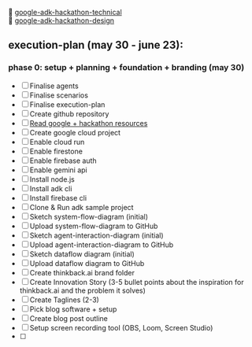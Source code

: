 🔗 [google-adk-hackathon-technical](https://chatgpt.com/c/6837caba-9288-8011-908b-78f1c56a88d4) <br>
🔗 [google-adk-hackathon-design](https://chatgpt.com/g/g-p-68398ad2d004819189e4eb95f7f3e602-google-adk-hackathon/c/6838ce55-b514-8011-9273-674dca2168d8)

## execution-plan (may 30 - june 23):
### phase 0: setup + planning + foundation + branding (may 30)
- [ ] Finalise agents
- [ ] Finalise scenarios
- [ ] Finalise execution-plan
- [ ] Create github repository
- [ ] [Read google + hackathon resources](https://googlecloudmultiagents.devpost.com/resources)
- [ ] Create google cloud project
- [ ] Enable cloud run
- [ ] Enable firestone
- [ ] Enable firebase auth
- [ ] Enable gemini api
- [ ] Install node.js
- [ ] Install adk cli
- [ ] Install firebase cli
- [ ] Clone & Run adk sample project
- [ ] Sketch system-flow-diagram (initial)
- [ ] Upload system-flow-diagram to GitHub
- [ ] Sketch agent-interaction-diagram (initial)
- [ ] Upload agent-interaction-diagram to GitHub
- [ ] Sketch dataflow diagram (initial)
- [ ] Upload dataflow diagram to GitHub
- [ ] Create thinkback.ai brand folder
- [ ] Create Innovation Story (3-5 bullet points about the inspiration for thinkback.ai and the problem it solves)
- [ ] Create Taglines (2-3)
- [ ] Pick blog software + setup
- [ ] Create blog post outline
- [ ] Setup screen recording tool (OBS, Loom, Screen Studio)
- [ ] 